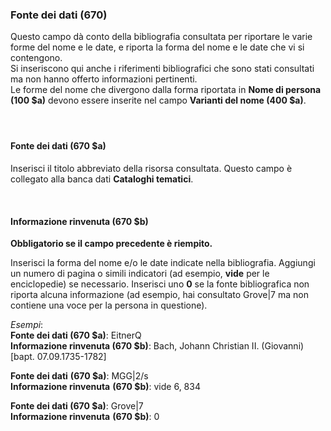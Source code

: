 ### Fonte dei dati (670)&nbsp;

Questo campo dà conto della bibliografia consultata per riportare le varie forme del nome e le date, e riporta la forma del nome e le date che vi si contengono.&nbsp;  
Si inseriscono qui anche i riferimenti bibliografici che sono stati consultati ma non hanno offerto informazioni pertinenti.  
Le forme del nome che divergono dalla forma riportata in **Nome di persona** **(100 $a)** devono essere inserite nel campo **Varianti del nome (400 $a)**.

#### &nbsp;

#### Fonte dei dati (670 $a) 

Inserisci il titolo abbreviato della risorsa consultata. Questo campo è collegato alla banca dati **Cataloghi tematici**.

&nbsp;

#### Informazione rinvenuta (670 $b)

**Obbligatorio se il campo precedente è riempito.**

Inserisci la forma del nome e/o le date indicate nella bibliografia. Aggiungi un numero di pagina o simili indicatori (ad esempio, **vide** per le enciclopedie) se necessario. Inserisci uno **0** se la fonte bibliografica non riporta alcuna informazione (ad esempio, hai consultato Grove|7 ma non contiene una voce per la persona in questione).

_Esempi_:  
**Fonte dei dati (670 $a)**: EitnerQ  
**Informazione rinvenuta (670 $b)**: Bach, Johann Christian II. (Giovanni) [bapt. 07.09.1735-1782]  
  
**Fonte dei dati** **(670 $a)**: MGG|2/s  
**Informazione rinvenuta** **(670 $b)**: vide 6, 834

**Fonte dei dati (670 $a)**: Grove|7  
**Informazione rinvenuta** **(670 $b)**: 0